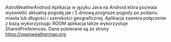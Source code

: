 AstroWeatherAndroid
Aplikacja w języku Java na Android która pozwala wyświetlić aktualną pogodę jak i 5 dniową prognoze pogody
po podaniu miasta lub długości i szerokości geograficznej. Aplikacja zawiera połączenie z bazą wykorzystując ROOM
aplikacja także wykorzystuje SharedPreferences. Dane pobierane są ze strony https://openweathermap.org 
